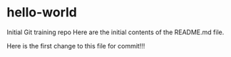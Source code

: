 # hello-world
Initial Git training repo
Here are the initial contents of the README.md file.


Here is the first change to this file for commit!!!
